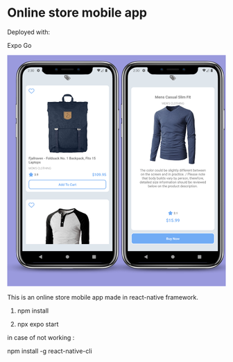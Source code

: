# Online store mobile app

Deployed with:

Expo Go

![image info 1](screen.png)


This is an online store mobile app made in react-native framework.

1. npm install

2. npx expo start


in case of not working : 

npm install -g react-native-cli 

